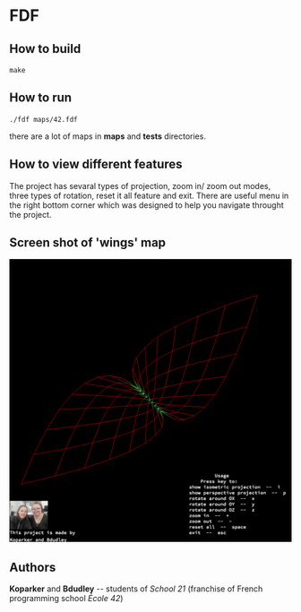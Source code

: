 # FDF

## How to build

```
make
```

## How to run

```
./fdf maps/42.fdf
```
there are a lot of maps in **maps** and **tests** directories.

## How to view different features

The project has sevaral types of projection, zoom in/ zoom out modes, three types of rotation, reset it all feature and exit.
There are useful menu in the right bottom corner which was designed to help you navigate throught the project.

## Screen shot of 'wings' map

![Wings map](Screen_shot_wings.png)

## Authors

**Koparker** and **Bdudley** -- students of *School 21* (franchise of French programming school *École 42*)
